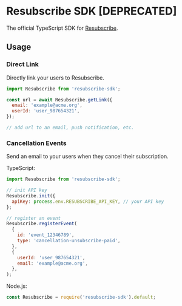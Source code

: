# Resubscribe SDK [DEPRECATED]

The official TypeScript SDK for [Resubscribe](https://resubscribe.ai/).

## Usage

### Direct Link

Directly link your users to Resubscribe.

```javascript
import Resubscribe from 'resubscribe-sdk';

const url = await Resubscribe.getLink({
  email: 'example@acme.org',
  userId: 'user_987654321',
});

// add url to an email, push notification, etc.
```

### Cancellation Events

Send an email to your users when they cancel their subscription.

TypeScript:

```javascript
import Resubscribe from 'resubscribe-sdk';

// init API key
Resubscribe.init({
  apiKey: process.env.RESUBSCRIBE_API_KEY, // your API key
};

// register an event
Resubscribe.registerEvent(
  {
    id: 'event_12346789',
    type: 'cancellation-unsubscribe-paid',
  },
  {
    userId: 'user_987654321',
    email: 'example@acme.org',
  },
);
```

Node.js:

```javascript
const Resubscribe = require('resubscribe-sdk').default;
```